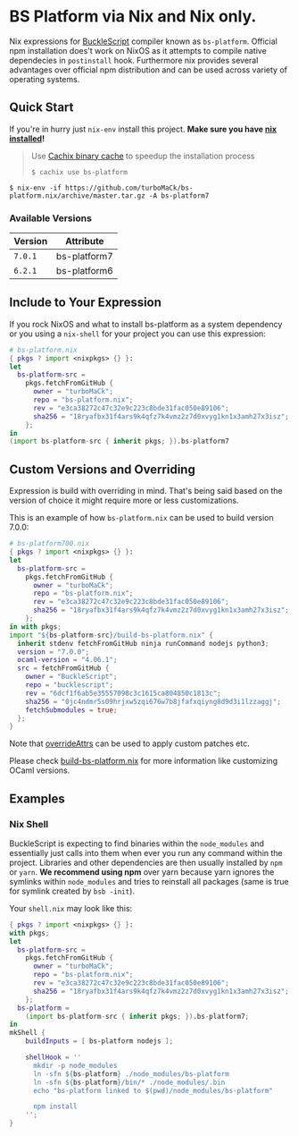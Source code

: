 # BS Platform via Nix and Nix only.

Nix expressions for [BuckleScript](https://github.com/bucklescript/bucklescript) compiler known as `bs-platform`.
Official npm installation does't work on NixOS as it attempts to compile native dependecies in `postinstall` hook.
Furthermore nix provides several advantages over official npm distribution and can be used across variety of operating systems.

## Quick Start

If you're in hurry just `nix-env` install this project.
**Make sure you have [nix installed](https://nixos.org/nix/)!**

> Use [Cachix binary cache](https://bs-platform.cachix.org/) to speedup the installation process
> ```
> $ cachix use bs-platform
> ```

```
$ nix-env -if https://github.com/turboMaCk/bs-platform.nix/archive/master.tar.gz -A bs-platform7
```

### Available Versions

| Version | Attribute    |
| ------- | ------------ |
| `7.0.1` | bs-platform7 |
| `6.2.1` | bs-platform6 |

## Include to Your Expression

If you rock NixOS and what to install bs-platform as a system dependency
or you using a `nix-shell` for your project you can use this expression:

```nix
# bs-platform.nix
{ pkgs ? import <nixpkgs> {} }:
let
  bs-platform-src =
    pkgs.fetchFromGitHub {
      owner = "turboMaCk";
      repo = "bs-platform.nix";
      rev = "e3ca38272c47c32e9c223c8bde31fac050e89106";
      sha256 = "18ryafbx31f4ars9k4qfz7k4vmz2z7d0xvyg1kn1x3amh27x3isz";
    };
in
(import bs-platform-src { inherit pkgs; }).bs-platform7
```

## Custom Versions and Overriding

Expression is build with overriding in mind. That's being said based on the
version of choice it might require more or less customizations.

This is an example of how `bs-platform.nix` can be used to build
version 7.0.0:

```nix
# bs-platform700.nix
{ pkgs ? import <nixpkgs> {} }:
let
  bs-platform-src =
    pkgs.fetchFromGitHub {
      owner = "turboMaCk";
      repo = "bs-platform.nix";
      rev = "e3ca38272c47c32e9c223c8bde31fac050e89106";
      sha256 = "18ryafbx31f4ars9k4qfz7k4vmz2z7d0xvyg1kn1x3amh27x3isz";
    };
in with pkgs;
import "${bs-platform-src}/build-bs-platform.nix" {
  inherit stdenv fetchFromGitHub ninja runCommand nodejs python3;
  version = "7.0.0";
  ocaml-version = "4.06.1";
  src = fetchFromGitHub {
    owner = "BuckleScript";
    repo = "bucklescript";
    rev = "6dcf1f6ab5e35557098c3c1615ca804850c1813c";
    sha256 = "0jc4ndmr5s09hrjxw5zqi676w7b8jfafxqiyng8d9d3i1lzzaggj";
    fetchSubmodules = true;
  };
}
```

Note that [overrideAttrs](https://nixos.org/nixpkgs/manual/#sec-pkg-overrideAttrs)
can be used to apply custom patches etc.

Please check [build-bs-platform.nix](build-bs-platform.nix) for more information
like customizing OCaml versions.

## Examples

### Nix Shell

BuckleScript is expecting to find binaries within the `node_modules` and essentially just calls into
them when ever you run any command within the project.
Libraries and other dependencies are then usually installed by `npm` or `yarn`.
**We recommend using npm** over yarn because yarn ignores the symlinks within `node_modules` and
tries to reinstall all packages (same is true for symlink created by `bsb -init`).

Your `shell.nix` may look like this:

```nix
{ pkgs ? import <nixpkgs> {} }:
with pkgs;
let
  bs-platform-src =
    pkgs.fetchFromGitHub {
      owner = "turboMaCk";
      repo = "bs-platform.nix";
      rev = "e3ca38272c47c32e9c223c8bde31fac050e89106";
      sha256 = "18ryafbx31f4ars9k4qfz7k4vmz2z7d0xvyg1kn1x3amh27x3isz";
    };
  bs-platform =
    (import bs-platform-src { inherit pkgs; }).bs-platform7;
in
mkShell {
    buildInputs = [ bs-platform nodejs ];

    shellHook = ''
      mkdir -p node_modules
      ln -sfn ${bs-platform} ./node_modules/bs-platform
      ln -sfn ${bs-platform}/bin/* ./node_modules/.bin
      echo "bs-platform linked to $(pwd)/node_modules/bs-platform"

      npm install
    '';
}
```
